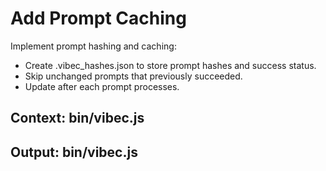 # Add Prompt Caching

Implement prompt hashing and caching:
- Create .vibec_hashes.json to store prompt hashes and success status.
- Skip unchanged prompts that previously succeeded.
- Update after each prompt processes.

## Context: bin/vibec.js
## Output: bin/vibec.js
